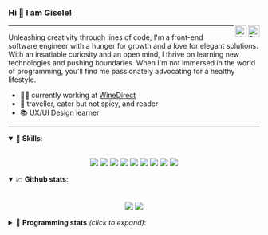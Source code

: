 <h3>Hi 👋 I am Gisele!</h3>

<a href="https://app.rocketseat.com.br/me/gisabernardess/" target="_blank" rel="nofollow"><img align="right" width="23rem" src="https://github.com/wdgisele/wdgisele/blob/main/assets/rocketseat.png?raw=true" alt="Rocketseat: @gisabernardess"/></a>
<a href="https://www.linkedin.com/in/gbspecapedra/" target="_blank" rel="nofollow"><img align="right" width="23rem" src="https://github.com/wdgisele/wdgisele/blob/main/assets/linkedin.png" alt="LinkedIn: /in/gbspecapedra"/></a>

---

Unleashing creativity through lines of code, I'm a front-end software engineer with a hunger for growth and a love for elegant solutions. With an insatiable curiosity and an open mind, I thrive on learning new technologies and pushing boundaries. When I'm not immersed in the world of programming, you'll find me passionately advocating for a healthy lifestyle.

- 👩‍💻 currently working at <a href="https://www.winedirect.com/" rel="dofollow">WineDirect</a>
- 💜 traveller, eater but not spicy, and reader
- 📚 UX/UI Design learner

---

<details open>
  <summary>🚀 <b>Skills</b>:</summary>
  <br/>
  <p align="center">
    <img src="https://img.shields.io/badge/html-%23E34F26.svg?&style=for-the-badge&logo=html5&logoColor=white"/>
    <img src="https://img.shields.io/badge/css-%231572B6.svg?&style=for-the-badge&logo=css3&logoColor=white"/>
    <img src="https://img.shields.io/badge/javascript%20-%23323330.svg?&style=for-the-badge&logo=javascript&logoColor=%23F7DF1E"/>
    <img src="https://img.shields.io/badge/typescript-%23007ACC.svg?&style=for-the-badge&logo=typescript&logoColor=white"/>
    <img src="https://img.shields.io/badge/react-%2335495e.svg?&style=for-the-badge&logo=react&logoColor=%2361DAFB"/>
    <img src="https://img.shields.io/badge/react_native%20-%2335495e.svg?&style=for-the-badge&logo=react&logoColor=%2361DAFB"/>
    <img src="https://img.shields.io/badge/node.js%20-%2343853D.svg?&style=for-the-badge&logo=node.js&logoColor=white"/>
    <img src="https://img.shields.io/badge/Next.js%20-black.svg?&style=for-the-badge&logo=NuxtJS&logoColor=white"/>
    <img src="https://img.shields.io/badge/git-%23F05033.svg?&style=for-the-badge&logo=git&logoColor=white"/>
  </p>

</details>

<details open>
  <summary>📈 <b>Github stats</b>:</summary>
  <br/>
  <p align="center">
    <img src="https://github-readme-stats.vercel.app/api?username=wdgisele&show_icons=true&include_all_commits=true&count_private=true&&hide=issues&theme=radical"/>
    <img src="https://github-readme-stats.vercel.app/api/top-langs/?username=wdgisele&layout=compact&theme=tokyonight">
  </p>

</details>

<details>
  <summary>🤖 <b>Programming stats</b> <em>(click to expand)</em>:</summary>
  <br/>

  <!--START_SECTION:waka-->
![Code Time](http://img.shields.io/badge/Code%20Time-1%2C883%20hrs%2035%20mins-blue)

![Profile Views](http://img.shields.io/badge/Profile%20Views-3-blue)

![Lines of code](https://img.shields.io/badge/From%20Hello%20World%20I%27ve%20Written-8.5%20million%20lines%20of%20code-blue)

**🐱 My GitHub Data** 

> 📦 262.0 kB Used in GitHub's Storage 
 > 
> 🏆 0 Contributions in the Year 2024
 > 
> 🚫 Not Opted to Hire
 > 
> 📜 45 Public Repositories 
 > 
> 🔑 0 Private Repositories 
 > 
**I'm an Early 🐤** 

```text
🌞 Morning                402 commits         █░░░░░░░░░░░░░░░░░░░░░░░░   05.75 % 
🌆 Daytime                3566 commits        █████████████░░░░░░░░░░░░   50.96 % 
🌃 Evening                2840 commits        ██████████░░░░░░░░░░░░░░░   40.59 % 
🌙 Night                  189 commits         █░░░░░░░░░░░░░░░░░░░░░░░░   02.70 % 
```
📅 **I'm Most Productive on Wednesday** 

```text
Monday                   887 commits         ███░░░░░░░░░░░░░░░░░░░░░░   12.68 % 
Tuesday                  1026 commits        ████░░░░░░░░░░░░░░░░░░░░░   14.66 % 
Wednesday                2042 commits        ███████░░░░░░░░░░░░░░░░░░   29.18 % 
Thursday                 1551 commits        ██████░░░░░░░░░░░░░░░░░░░   22.17 % 
Friday                   1392 commits        █████░░░░░░░░░░░░░░░░░░░░   19.89 % 
Saturday                 93 commits          ░░░░░░░░░░░░░░░░░░░░░░░░░   01.33 % 
Sunday                   6 commits           ░░░░░░░░░░░░░░░░░░░░░░░░░   00.09 % 
```


📊 **This Week I Spent My Time On** 

```text
💬 Programming Languages: 
No Activity Tracked This Week

🔥 Editors: 
No Activity Tracked This Week

💻 Operating System: 
No Activity Tracked This Week
```

**I Mostly Code in TypeScript** 

```text
TypeScript               22 repos            ██████████████░░░░░░░░░░░   57.89 % 
JavaScript               8 repos             █████░░░░░░░░░░░░░░░░░░░░   21.05 % 
HTML                     3 repos             ██░░░░░░░░░░░░░░░░░░░░░░░   07.89 % 
TeX                      2 repos             █░░░░░░░░░░░░░░░░░░░░░░░░   05.26 % 
Java                     1 repo              █░░░░░░░░░░░░░░░░░░░░░░░░   02.63 % 
```



**Timeline**

![Lines of Code chart](https://raw.githubusercontent.com/wdgisele/wdgisele/main/assets/bar_graph.png)


 Last Updated on 17/02/2024 02:20:49 UTC
<!--END_SECTION:waka-->
  
</details>
